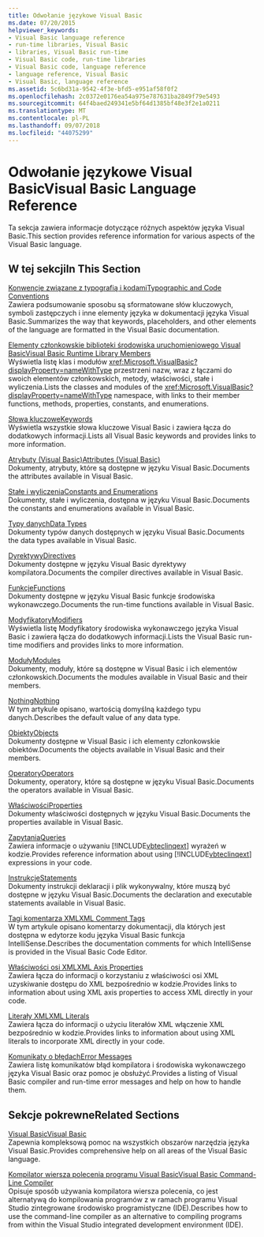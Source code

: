 ```yaml
---
title: Odwołanie językowe Visual Basic
ms.date: 07/20/2015
helpviewer_keywords:
- Visual Basic language reference
- run-time libraries, Visual Basic
- libraries, Visual Basic run-time
- Visual Basic code, run-time libraries
- Visual Basic code, language reference
- language reference, Visual Basic
- Visual Basic, language reference
ms.assetid: 5c6bd31a-9542-4f3e-bfd5-e951af58f0f2
ms.openlocfilehash: 2c0372e0176ea54a975e787631ba2849f79e5493
ms.sourcegitcommit: 64f4baed249341e5bf64d1385bf48e3f2e1a0211
ms.translationtype: MT
ms.contentlocale: pl-PL
ms.lasthandoff: 09/07/2018
ms.locfileid: "44075299"
---
```

# <a name="visual-basic-language-reference"></a><span data-ttu-id="2c7a1-102">Odwołanie językowe Visual Basic</span><span class="sxs-lookup"><span data-stu-id="2c7a1-102">Visual Basic Language Reference</span></span>
<span data-ttu-id="2c7a1-103">Ta sekcja zawiera informacje dotyczące różnych aspektów języka Visual Basic.</span><span class="sxs-lookup"><span data-stu-id="2c7a1-103">This section provides reference information for various aspects of the Visual Basic language.</span></span>  
  
## <a name="in-this-section"></a><span data-ttu-id="2c7a1-104">W tej sekcji</span><span class="sxs-lookup"><span data-stu-id="2c7a1-104">In This Section</span></span>  
 [<span data-ttu-id="2c7a1-105">Konwencje związane z typografią i kodami</span><span class="sxs-lookup"><span data-stu-id="2c7a1-105">Typographic and Code Conventions</span></span>](../../visual-basic/language-reference/typographic-and-code-conventions.md)  
 <span data-ttu-id="2c7a1-106">Zawiera podsumowanie sposobu są sformatowane słów kluczowych, symboli zastępczych i inne elementy języka w dokumentacji języka Visual Basic.</span><span class="sxs-lookup"><span data-stu-id="2c7a1-106">Summarizes the way that keywords, placeholders, and other elements of the language are formatted in the Visual Basic documentation.</span></span>  
  
 [<span data-ttu-id="2c7a1-107">Elementy członkowskie biblioteki środowiska uruchomieniowego Visual Basic</span><span class="sxs-lookup"><span data-stu-id="2c7a1-107">Visual Basic Runtime Library Members</span></span>](../../visual-basic/language-reference/runtime-library-members.md)  
 <span data-ttu-id="2c7a1-108">Wyświetla listę klas i modułów <xref:Microsoft.VisualBasic?displayProperty=nameWithType> przestrzeni nazw, wraz z łączami do swoich elementów członkowskich, metody, właściwości, stałe i wyliczenia.</span><span class="sxs-lookup"><span data-stu-id="2c7a1-108">Lists the classes and modules of the <xref:Microsoft.VisualBasic?displayProperty=nameWithType> namespace, with links to their member functions, methods, properties, constants, and enumerations.</span></span>  
  
 [<span data-ttu-id="2c7a1-109">Słowa kluczowe</span><span class="sxs-lookup"><span data-stu-id="2c7a1-109">Keywords</span></span>](../../visual-basic/language-reference/keywords/index.md)  
 <span data-ttu-id="2c7a1-110">Wyświetla wszystkie słowa kluczowe Visual Basic i zawiera łącza do dodatkowych informacji.</span><span class="sxs-lookup"><span data-stu-id="2c7a1-110">Lists all Visual Basic keywords and provides links to more information.</span></span>  
  
 [<span data-ttu-id="2c7a1-111">Atrybuty (Visual Basic)</span><span class="sxs-lookup"><span data-stu-id="2c7a1-111">Attributes (Visual Basic)</span></span>](../../visual-basic/language-reference/attributes.md)  
 <span data-ttu-id="2c7a1-112">Dokumenty, atrybuty, które są dostępne w języku Visual Basic.</span><span class="sxs-lookup"><span data-stu-id="2c7a1-112">Documents the attributes available in Visual Basic.</span></span>  
  
 [<span data-ttu-id="2c7a1-113">Stałe i wyliczenia</span><span class="sxs-lookup"><span data-stu-id="2c7a1-113">Constants and Enumerations</span></span>](../../visual-basic/language-reference/constants-and-enumerations.md)  
 <span data-ttu-id="2c7a1-114">Dokumenty, stałe i wyliczenia, dostępna w języku Visual Basic.</span><span class="sxs-lookup"><span data-stu-id="2c7a1-114">Documents the constants and enumerations available in Visual Basic.</span></span>  
  
 [<span data-ttu-id="2c7a1-115">Typy danych</span><span class="sxs-lookup"><span data-stu-id="2c7a1-115">Data Types</span></span>](../../visual-basic/language-reference/data-types/index.md)  
 <span data-ttu-id="2c7a1-116">Dokumenty typów danych dostępnych w języku Visual Basic.</span><span class="sxs-lookup"><span data-stu-id="2c7a1-116">Documents the data types available in Visual Basic.</span></span>  
  
 [<span data-ttu-id="2c7a1-117">Dyrektywy</span><span class="sxs-lookup"><span data-stu-id="2c7a1-117">Directives</span></span>](../../visual-basic/language-reference/directives/index.md)  
 <span data-ttu-id="2c7a1-118">Dokumenty dostępne w języku Visual Basic dyrektywy kompilatora.</span><span class="sxs-lookup"><span data-stu-id="2c7a1-118">Documents the compiler directives available in Visual Basic.</span></span>  
  
 [<span data-ttu-id="2c7a1-119">Funkcje</span><span class="sxs-lookup"><span data-stu-id="2c7a1-119">Functions</span></span>](../../visual-basic/language-reference/functions/index.md)  
 <span data-ttu-id="2c7a1-120">Dokumenty dostępne w języku Visual Basic funkcje środowiska wykonawczego.</span><span class="sxs-lookup"><span data-stu-id="2c7a1-120">Documents the run-time functions available in Visual Basic.</span></span>  
  
 [<span data-ttu-id="2c7a1-121">Modyfikatory</span><span class="sxs-lookup"><span data-stu-id="2c7a1-121">Modifiers</span></span>](../../visual-basic/language-reference/modifiers/index.md)  
 <span data-ttu-id="2c7a1-122">Wyświetla listę Modyfikatory środowiska wykonawczego języka Visual Basic i zawiera łącza do dodatkowych informacji.</span><span class="sxs-lookup"><span data-stu-id="2c7a1-122">Lists the Visual Basic run-time modifiers and provides links to more information.</span></span>  
  
 [<span data-ttu-id="2c7a1-123">Moduły</span><span class="sxs-lookup"><span data-stu-id="2c7a1-123">Modules</span></span>](../../visual-basic/language-reference/modules.md)  
 <span data-ttu-id="2c7a1-124">Dokumenty, moduły, które są dostępne w Visual Basic i ich elementów członkowskich.</span><span class="sxs-lookup"><span data-stu-id="2c7a1-124">Documents the modules available in Visual Basic and their members.</span></span>  
  
 [<span data-ttu-id="2c7a1-125">Nothing</span><span class="sxs-lookup"><span data-stu-id="2c7a1-125">Nothing</span></span>](../../visual-basic/language-reference/nothing.md)  
 <span data-ttu-id="2c7a1-126">W tym artykule opisano, wartością domyślną każdego typu danych.</span><span class="sxs-lookup"><span data-stu-id="2c7a1-126">Describes the default value of any data type.</span></span>  
  
 [<span data-ttu-id="2c7a1-127">Obiekty</span><span class="sxs-lookup"><span data-stu-id="2c7a1-127">Objects</span></span>](../../visual-basic/language-reference/objects/index.md)  
 <span data-ttu-id="2c7a1-128">Dokumenty dostępne w Visual Basic i ich elementy członkowskie obiektów.</span><span class="sxs-lookup"><span data-stu-id="2c7a1-128">Documents the objects available in Visual Basic and their members.</span></span>  
  
 [<span data-ttu-id="2c7a1-129">Operatory</span><span class="sxs-lookup"><span data-stu-id="2c7a1-129">Operators</span></span>](../../visual-basic/language-reference/operators/index.md)  
 <span data-ttu-id="2c7a1-130">Dokumenty, operatory, które są dostępne w języku Visual Basic.</span><span class="sxs-lookup"><span data-stu-id="2c7a1-130">Documents the operators available in Visual Basic.</span></span>  
  
 [<span data-ttu-id="2c7a1-131">Właściwości</span><span class="sxs-lookup"><span data-stu-id="2c7a1-131">Properties</span></span>](../../visual-basic/language-reference/properties.md)  
 <span data-ttu-id="2c7a1-132">Dokumenty właściwości dostępnych w języku Visual Basic.</span><span class="sxs-lookup"><span data-stu-id="2c7a1-132">Documents the properties available in Visual Basic.</span></span>  
  
 [<span data-ttu-id="2c7a1-133">Zapytania</span><span class="sxs-lookup"><span data-stu-id="2c7a1-133">Queries</span></span>](../../visual-basic/language-reference/queries/index.md)  
 <span data-ttu-id="2c7a1-134">Zawiera informacje o używaniu [!INCLUDE[vbteclinqext](~/includes/vbteclinqext-md.md)] wyrażeń w kodzie.</span><span class="sxs-lookup"><span data-stu-id="2c7a1-134">Provides reference information about using [!INCLUDE[vbteclinqext](~/includes/vbteclinqext-md.md)] expressions in your code.</span></span>  
  
 [<span data-ttu-id="2c7a1-135">Instrukcje</span><span class="sxs-lookup"><span data-stu-id="2c7a1-135">Statements</span></span>](../../visual-basic/language-reference/statements/index.md)  
 <span data-ttu-id="2c7a1-136">Dokumenty instrukcji deklaracji i plik wykonywalny, które muszą być dostępne w języku Visual Basic.</span><span class="sxs-lookup"><span data-stu-id="2c7a1-136">Documents the declaration and executable statements available in Visual Basic.</span></span>  
  
 [<span data-ttu-id="2c7a1-137">Tagi komentarza XML</span><span class="sxs-lookup"><span data-stu-id="2c7a1-137">XML Comment Tags</span></span>](../../visual-basic/language-reference/xmldoc/index.md)  
 <span data-ttu-id="2c7a1-138">W tym artykule opisano komentarzy dokumentacji, dla których jest dostępna w edytorze kodu języka Visual Basic funkcja IntelliSense.</span><span class="sxs-lookup"><span data-stu-id="2c7a1-138">Describes the documentation comments for which IntelliSense is provided in the Visual Basic Code Editor.</span></span>  
  
 [<span data-ttu-id="2c7a1-139">Właściwości osi XML</span><span class="sxs-lookup"><span data-stu-id="2c7a1-139">XML Axis Properties</span></span>](../../visual-basic/language-reference/xml-axis/index.md)  
 <span data-ttu-id="2c7a1-140">Zawiera łącza do informacji o korzystaniu z właściwości osi XML uzyskiwanie dostępu do XML bezpośrednio w kodzie.</span><span class="sxs-lookup"><span data-stu-id="2c7a1-140">Provides links to information about using XML axis properties to access XML directly in your code.</span></span>  
  
 [<span data-ttu-id="2c7a1-141">Literały XML</span><span class="sxs-lookup"><span data-stu-id="2c7a1-141">XML Literals</span></span>](../../visual-basic/language-reference/xml-literals/index.md)  
 <span data-ttu-id="2c7a1-142">Zawiera łącza do informacji o użyciu literałów XML włączenie XML bezpośrednio w kodzie.</span><span class="sxs-lookup"><span data-stu-id="2c7a1-142">Provides links to information about using XML literals to incorporate XML directly in your code.</span></span>  
  
 [<span data-ttu-id="2c7a1-143">Komunikaty o błędach</span><span class="sxs-lookup"><span data-stu-id="2c7a1-143">Error Messages</span></span>](../../visual-basic/language-reference/error-messages/index.md)  
 <span data-ttu-id="2c7a1-144">Zawiera listę komunikatów błąd kompilatora i środowiska wykonawczego języka Visual Basic oraz pomoc je obsłużyć.</span><span class="sxs-lookup"><span data-stu-id="2c7a1-144">Provides a listing of Visual Basic compiler and run-time error messages and help on how to handle them.</span></span>  
  
## <a name="related-sections"></a><span data-ttu-id="2c7a1-145">Sekcje pokrewne</span><span class="sxs-lookup"><span data-stu-id="2c7a1-145">Related Sections</span></span>  
 [<span data-ttu-id="2c7a1-146">Visual Basic</span><span class="sxs-lookup"><span data-stu-id="2c7a1-146">Visual Basic</span></span>](../../visual-basic/index.md)  
 <span data-ttu-id="2c7a1-147">Zapewnia kompleksową pomoc na wszystkich obszarów narzędzia języka Visual Basic.</span><span class="sxs-lookup"><span data-stu-id="2c7a1-147">Provides comprehensive help on all areas of the Visual Basic language.</span></span>  
  
 [<span data-ttu-id="2c7a1-148">Kompilator wiersza polecenia programu Visual Basic</span><span class="sxs-lookup"><span data-stu-id="2c7a1-148">Visual Basic Command-Line Compiler</span></span>](../../visual-basic/reference/command-line-compiler/index.md)  
 <span data-ttu-id="2c7a1-149">Opisuje sposób używania kompilatora wiersza polecenia, co jest alternatywą do kompilowania programów z w ramach programu Visual Studio zintegrowane środowisko programistyczne (IDE).</span><span class="sxs-lookup"><span data-stu-id="2c7a1-149">Describes how to use the command-line compiler as an alternative to compiling programs from within the Visual Studio integrated development environment (IDE).</span></span>
